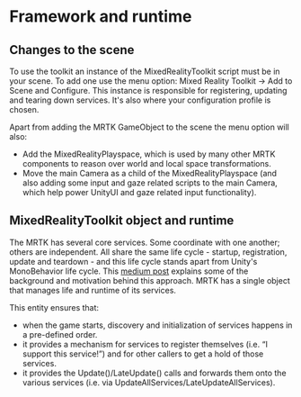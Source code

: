 # Framework and runtime

## Changes to the scene

To use the toolkit an instance of the MixedRealityToolkit script must be in your scene.
To add one use the menu option: Mixed Reality Toolkit -> Add to Scene and Configure. This
instance is responsible for registering, updating and tearing down services. It's also
where your configuration profile is chosen.

Apart from adding the MRTK GameObject to the scene the menu option will also:

- Add the MixedRealityPlayspace, which is used by many other MRTK components to reason over
  world and local space transformations.
- Move the main Camera as a child of the MixedRealityPlayspace (and also adding some input and gaze
  related scripts to the main Camera, which help power UnityUI and gaze related input
  functionality).

## MixedRealityToolkit object and runtime

The MRTK has several core services. Some coordinate with one another; others are independent.
All share the same life cycle - startup, registration, update and teardown - and this life
cycle stands apart from Unity's MonoBehavior life cycle. This
[medium post](https://medium.com/@stephen_hodgson/the-mixed-reality-framework-6fdb5c11feb2) explains
some of the background and motivation behind this approach. MRTK has a single
object that manages life and runtime of its services.

This entity ensures that:
- when the game starts, discovery and initialization of services happens in a pre-defined order.
- it provides a mechanism for services to register themselves (i.e. “I support this service!”) and for other
  callers to get a hold of those services.
- it provides the Update()/LateUpdate() calls and forwards them onto the various services
  (i.e. via UpdateAllServices/LateUpdateAllServices).
